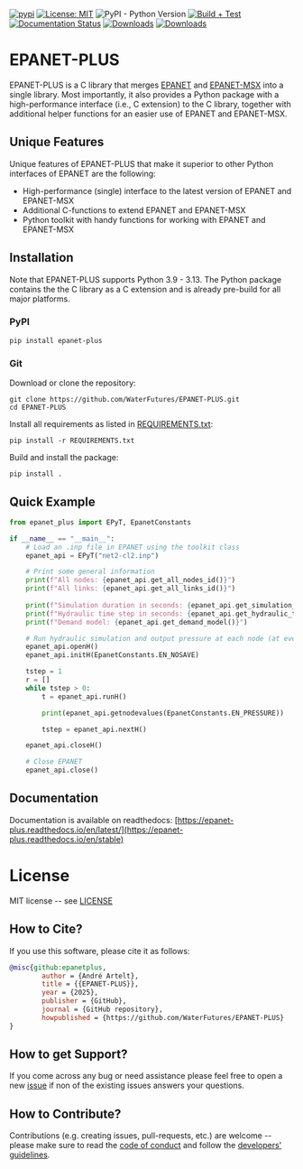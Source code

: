 [![pypi](https://img.shields.io/pypi/v/epanet-plus.svg)](https://pypi.org/project/epanet-plus/)
[![License: MIT](https://img.shields.io/badge/License-MIT-yellow.svg)](https://opensource.org/licenses/MIT)
![PyPI - Python Version](https://img.shields.io/pypi/pyversions/epanet-plus)
[![Build + Test](https://github.com/WaterFutures/EPANET-PLUS/actions/workflows/build_test.yml/badge.svg)](https://github.com/WaterFutures/EPANET-PLUS/actions/workflows/build_test.yml)
[![Documentation Status](https://readthedocs.org/projects/epanet-plus/badge/?version=stable)](https://epanet-plus.readthedocs.io/en/stable/?badge=stable)
[![Downloads](https://static.pepy.tech/badge/epanet-plus)](https://pepy.tech/project/epanet-plus)
[![Downloads](https://static.pepy.tech/badge/epanet-plus/month)](https://pepy.tech/project/epanet-plus)

# EPANET-PLUS

EPANET-PLUS is a C library that merges [EPANET](https://github.com/OpenWaterAnalytics/EPANET) 
and [EPANET-MSX](https://github.com/OpenWaterAnalytics/epanet-msx) into a single library.
Most importantly, it also provides a Python package with a high-performance interface
(i.e., C extension) to the C library, together with additional helper functions for an easier
use of EPANET and EPANET-MSX.

## Unique Features

Unique features of EPANET-PLUS that make it superior to other Python interfaces of EPANET are the following:

- High-performance (single) interface to the latest version of EPANET and EPANET-MSX
- Additional C-functions to extend EPANET and EPANET-MSX
- Python toolkit with handy functions for working with EPANET and EPANET-MSX 

## Installation

Note that EPANET-PLUS supports Python 3.9 - 3.13. 
The Python package contains the the C library as a C extension and is
already pre-build for all major platforms.

### PyPI

```
pip install epanet-plus
```


### Git

Download or clone the repository:

```
git clone https://github.com/WaterFutures/EPANET-PLUS.git
cd EPANET-PLUS
```

Install all requirements as listed in [REQUIREMENTS.txt](https://raw.githubusercontent.com/WaterFutures/EPANET-PLUS/main/REQUIREMENTS.txt):

```
pip install -r REQUIREMENTS.txt
```

Build and install the package:

```
pip install .
```

## Quick Example

```python
from epanet_plus import EPyT, EpanetConstants

if __name__ == "__main__":
    # Load an .inp file in EPANET using the toolkit class
    epanet_api = EPyT("net2-cl2.inp")

    # Print some general information
    print(f"All nodes: {epanet_api.get_all_nodes_id()}")
    print(f"All links: {epanet_api.get_all_links_id()}")
    
    print(f"Simulation duration in seconds: {epanet_api.get_simulation_duration()}")
    print(f"Hydraulic time step in seconds: {epanet_api.get_hydraulic_time_step()}")
    print(f"Demand model: {epanet_api.get_demand_model()}")

    # Run hydraulic simulation and output pressure at each node (at every simulation step)
    epanet_api.openH()
    epanet_api.initH(EpanetConstants.EN_NOSAVE)

    tstep = 1
    r = []
    while tstep > 0:
        t = epanet_api.runH()

        print(epanet_api.getnodevalues(EpanetConstants.EN_PRESSURE))

        tstep = epanet_api.nextH()

    epanet_api.closeH()

    # Close EPANET
    epanet_api.close()
```

## Documentation

Documentation is available on readthedocs: [https://epanet-plus.readthedocs.io/en/latest/](https://epanet-plus.readthedocs.io/en/stable)

# License

MIT license -- see [LICENSE](LICENSE)

## How to Cite?

If you use this software, please cite it as follows:

```bibtex
@misc{github:epanetplus,
        author = {André Artelt},
        title = {{EPANET-PLUS}},
        year = {2025},
        publisher = {GitHub},
        journal = {GitHub repository},
        howpublished = {https://github.com/WaterFutures/EPANET-PLUS}
}
```

## How to get Support?

If you come across any bug or need assistance please feel free to open a new
[issue](https://github.com/WaterFutures/EPyT-Flow/issues/)
if non of the existing issues answers your questions.

## How to Contribute?

Contributions (e.g. creating issues, pull-requests, etc.) are welcome --
please make sure to read the [code of conduct](CODE_OF_CONDUCT.md) and
follow the [developers' guidelines](DEVELOPERS.md).
